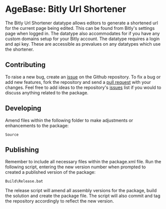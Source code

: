 # AgeBase: Bitly Url Shortener

The Bitly Url Shortener datatype allows editors to generate a shortened url for the current page being edited. This can be found from Bitly's settings page when logged in. The datatype also accommodates for if you have any custom domains setup for your Bitly account. The datatype requires a login and api key. These are accessible as prevalues on any datatypes which use the shortener.

## Contributing

To raise a new bug, create an [issue](https://github.com/agebase/umbraco-bitly-url-shortener/issue) on the Github repository. To fix a bug or add new features, fork the repository and send a [pull request](https://github.com/agebase/umbraco-bitly-url-shortener/pulls) with your changes. Feel free to add ideas to the repository's [issues](https://github.com/agebase/umbraco-bitly-url-shortener/issue) list if you would to discuss anything related to the package.

## Developing

Amend files within the following folder to make adjustments or enhancements to the package:

    Source

## Publishing

Remember to include all necessary files within the package.xml file. Run the following script, entering the new version number when prompted to created a published version of the package:

    Build\Release.bat

The release script will amend all assembly versions for the package, build the solution and create the package file. The script will also commit and tag the repository accordingly to reflect the new version.
